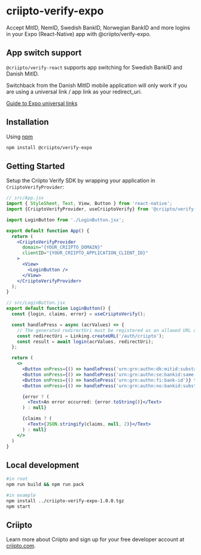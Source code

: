 # criipto-verify-expo

Accept MitID, NemID, Swedish BankID, Norwegian BankID and more logins in your Expo (React-Native) app with @criipto/verify-expo.

## App switch support

`@criipto/verify-react` supports app switching for Swedish BankID and Danish MitID.

Switchback from the Danish MitID mobile application will only work if you are using a universal link / app link as your redirect_uri.

[Guide to Expo universal links](https://docs.expo.dev/guides/deep-linking/)

## Installation

Using [npm](https://npmjs.org/)

```sh
npm install @criipto/verify-expo
```

## Getting Started

Setup the Criipto Verify SDK by wrapping your application in `CriiptoVerifyProvider`:

```jsx
// src/App.jsx
import { StyleSheet, Text, View, Button } from 'react-native';
import {CriiptoVerifyProvider, useCriiptoVerify} from '@criipto/verify-expo';

import LoginButton from './LoginButton.jsx';

export default function App() {
  return (
    <CriiptoVerifyProvider
      domain="{YOUR_CRIIPTO_DOMAIN}"
      clientID="{YOUR_CRIIPTO_APPLICATION_CLIENT_ID}"
    >
      <View>
        <LoginButton />
      </View>
    </CriiptoVerifyProvider>
  );
}

// src/LoginButton.jsx
export default function LoginButton() {
  const {login, claims, error} = useCriiptoVerify();

  const handlePress = async (acrValues) => {
    // The generated redirectUri must be registered as an allowed URL on your application via the Criipto Dashboard.
    const redirectUri = Linking.createURL('/auth/criipto');
    const result = await login(acrValues, redirectUri);
  };

  return (
    <>
      <Button onPress={() => handlePress('urn:grn:authn:dk:mitid:substantial')} title="Login with Danish MitID" />
      <Button onPress={() => handlePress('urn:grn:authn:se:bankid:same-device')} title="Login with Swedish BankID" />
      <Button onPress={() => handlePress('urn:grn:authn:fi:bank-id')} title="Login with Finnish BankID" />
      <Button onPress={() => handlePress('urn:grn:authn:no:bankid:substantial')} title="Login with Norwegian BankID" />

      {error ? (
        <Text>An error occurred: {error.toString()}</Text>
      ) : null}

      {claims ? (
        <Text>{JSON.stringify(claims, null, 2)}</Text>
      ) : null}
    </>
  )
}
```

## Local development

```sh
#in root
npm run build && npm run pack

#in example
npm install ../criipto-verify-expo-1.0.0.tgz
npm start
```

## Criipto

Learn more about Criipto and sign up for your free developer account at [criipto.com](https://www.criipto.com).
